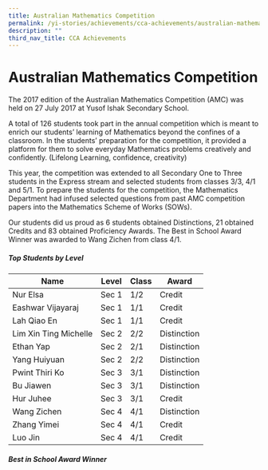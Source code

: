 ```yaml
---
title: Australian Mathematics Competition
permalink: /yi-stories/achievements/cca-achievements/australian-mathematics-competition/
description: ""
third_nav_title: CCA Achievements
---
```

# **Australian Mathematics Competition**

The 2017 edition of the Australian Mathematics Competition (AMC) was held on 27 July 2017 at Yusof Ishak Secondary School.

A total of 126 students took part in the annual competition which is meant to enrich our students’ learning of Mathematics beyond the confines of a classroom. In the students’ preparation for the competition, it provided a platform for them to solve everyday Mathematics problems creatively and confidently. (Lifelong Learning, confidence, creativity)

This year, the competition was extended to all Secondary One to Three students in the Express stream and selected students from classes 3/3, 4/1 and 5/1. To prepare the students for the competition, the Mathematics Department had infused selected questions from past AMC competition papers into the Mathematics Scheme of Works (SOWs).

Our students did us proud as 6 students obtained Distinctions, 21 obtained Credits and 83 obtained Proficiency Awards. The Best in School Award Winner was awarded to Wang Zichen from class 4/1.

##### Top Students by Level
| Name 	| Level 	| Class 	| Award 	|
|---	|---	|---	|---	|
| Nur Elsa 	| Sec 1 	| 1/2 	| Credit 	|
| Eashwar Vijayaraj 	| Sec 1 	| 1/1 	| Credit 	|
| Lah Qiao En 	| Sec 1 	| 1/1 	| Credit 	|
| Lim Xin Ting Michelle 	| Sec 2 	| 2/2 	| Distinction 	|
| Ethan Yap 	| Sec 2 	| 2/1 	| Distinction 	|
| Yang Huiyuan 	| Sec 2 	| 2/2 	| Distinction 	|
| Pwint Thiri Ko 	| Sec 3 	| 3/1 	| Distinction 	|
| Bu Jiawen 	| Sec 3 	| 3/1 	| Distinction 	|
| Hur Juhee 	| Sec 3 	| 3/1 	| Credit 	|
| Wang Zichen 	| Sec 4 	| 4/1 	| Distinction 	|
| Zhang Yimei 	| Sec 4 	| 4/1 	| Credit 	|
| Luo Jin 	| Sec 4 	| 4/1 	| Credit 	|

##### Best in School Award Winner